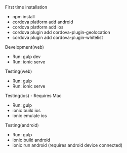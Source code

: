 First time installation
- npm install
- cordova platform add android
- cordova platform add ios 
- cordova plugin add cordova-plugin-geolocation
- cordova plugin add cordova-plugin-whitelist

Development(web)
- Run: gulp dev
- Run: ionic serve

Testing(web)
- Run: gulp
- Run: ionic serve

Testing(ios) - Requires Mac
- Run: gulp
- ionic build ios
- ionic emulate ios

Testing(android)
- Run: gulp
- ionic build android
- ionic run android (requires android device connected)

